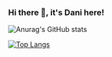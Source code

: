 ### Hi there 👋, it's Dani here!

![Anurag's GitHub stats](https://github-readme-stats.vercel.app/api?username=danifitriantoo&show_icons=true&theme=dark)

[![Top Langs](https://github-readme-stats.vercel.app/api/top-langs/?username=danifitriantoo&hide=javascript,html,css&layout=compact&theme=dark)](https://github.com/danifitriantoo/github-readme-stats)

<!--
**danifitriantoo/danifitriantoo** is a ✨ _special_ ✨ repository because its `README.md` (this file) appears on your GitHub profile.

Here are some ideas to get you started:


-->

